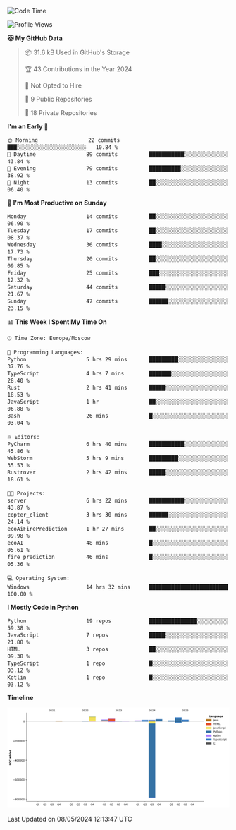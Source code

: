 <!--START_SECTION:waka-->
![Code Time](http://img.shields.io/badge/Code%20Time-317%20hrs%2057%20mins-blue)

![Profile Views](http://img.shields.io/badge/Profile%20Views-0-blue)

**🐱 My GitHub Data** 

> 📦 31.6 kB Used in GitHub's Storage 
 > 
> 🏆 43 Contributions in the Year 2024
 > 
> 🚫 Not Opted to Hire
 > 
> 📜 9 Public Repositories 
 > 
> 🔑 18 Private Repositories 
 > 
**I'm an Early 🐤** 

```text
🌞 Morning                22 commits          ███░░░░░░░░░░░░░░░░░░░░░░   10.84 % 
🌆 Daytime                89 commits          ███████████░░░░░░░░░░░░░░   43.84 % 
🌃 Evening                79 commits          ██████████░░░░░░░░░░░░░░░   38.92 % 
🌙 Night                  13 commits          ██░░░░░░░░░░░░░░░░░░░░░░░   06.40 % 
```
📅 **I'm Most Productive on Sunday** 

```text
Monday                   14 commits          ██░░░░░░░░░░░░░░░░░░░░░░░   06.90 % 
Tuesday                  17 commits          ██░░░░░░░░░░░░░░░░░░░░░░░   08.37 % 
Wednesday                36 commits          ████░░░░░░░░░░░░░░░░░░░░░   17.73 % 
Thursday                 20 commits          ██░░░░░░░░░░░░░░░░░░░░░░░   09.85 % 
Friday                   25 commits          ███░░░░░░░░░░░░░░░░░░░░░░   12.32 % 
Saturday                 44 commits          █████░░░░░░░░░░░░░░░░░░░░   21.67 % 
Sunday                   47 commits          ██████░░░░░░░░░░░░░░░░░░░   23.15 % 
```


📊 **This Week I Spent My Time On** 

```text
🕑︎ Time Zone: Europe/Moscow

💬 Programming Languages: 
Python                   5 hrs 29 mins       █████████░░░░░░░░░░░░░░░░   37.76 % 
TypeScript               4 hrs 7 mins        ███████░░░░░░░░░░░░░░░░░░   28.40 % 
Rust                     2 hrs 41 mins       █████░░░░░░░░░░░░░░░░░░░░   18.53 % 
JavaScript               1 hr                ██░░░░░░░░░░░░░░░░░░░░░░░   06.88 % 
Bash                     26 mins             █░░░░░░░░░░░░░░░░░░░░░░░░   03.04 % 

🔥 Editors: 
PyCharm                  6 hrs 40 mins       ███████████░░░░░░░░░░░░░░   45.86 % 
WebStorm                 5 hrs 9 mins        █████████░░░░░░░░░░░░░░░░   35.53 % 
Rustrover                2 hrs 42 mins       █████░░░░░░░░░░░░░░░░░░░░   18.61 % 

🐱‍💻 Projects: 
server                   6 hrs 22 mins       ███████████░░░░░░░░░░░░░░   43.87 % 
copter_client            3 hrs 30 mins       ██████░░░░░░░░░░░░░░░░░░░   24.14 % 
ecoAiFirePrediction      1 hr 27 mins        ██░░░░░░░░░░░░░░░░░░░░░░░   09.98 % 
ecoAI                    48 mins             █░░░░░░░░░░░░░░░░░░░░░░░░   05.61 % 
fire_prediction          46 mins             █░░░░░░░░░░░░░░░░░░░░░░░░   05.36 % 

💻 Operating System: 
Windows                  14 hrs 32 mins      █████████████████████████   100.00 % 
```

**I Mostly Code in Python** 

```text
Python                   19 repos            ███████████████░░░░░░░░░░   59.38 % 
JavaScript               7 repos             █████░░░░░░░░░░░░░░░░░░░░   21.88 % 
HTML                     3 repos             ██░░░░░░░░░░░░░░░░░░░░░░░   09.38 % 
TypeScript               1 repo              █░░░░░░░░░░░░░░░░░░░░░░░░   03.12 % 
Kotlin                   1 repo              █░░░░░░░░░░░░░░░░░░░░░░░░   03.12 % 
```



**Timeline**

![Lines of Code chart](https://raw.githubusercontent.com/adlemx/adlemx/main/assets/bar_graph.png)


 Last Updated on 08/05/2024 12:13:47 UTC
<!--END_SECTION:waka-->
